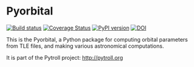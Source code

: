 Pyorbital
=========

[![Build status](https://github.com/pytroll/pyorbital/workflows/CI/badge.svg?branch=main)](https://github.com/pytroll/pyorbital/workflows/CI/badge.svg?branch=main)
[![Coverage Status](https://coveralls.io/repos/github/pytroll/pyorbital/badge.svg?branch=main)](https://coveralls.io/github/pytroll/pyorbital?branch=main)
[![PyPI version](https://badge.fury.io/py/pyorbital.svg)](https://badge.fury.io/py/pyorbital)
[![DOI](https://zenodo.org/badge/DOI/10.5281/zenodo.6078954.svg)](https://doi.org/10.5281/zenodo.6078954)



This is the Pyorbital, a Python package for computing orbital parameters from TLE
files, and making various astronomical computations.

It is part of the Pytroll project: http://pytroll.org
